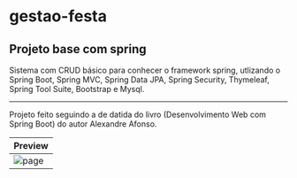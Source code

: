 # gestao-festa
Projeto base com spring
---
Sistema com CRUD básico para conhecer o framework spring, utlizando o Spring Boot, Spring MVC, Spring Data JPA, Spring Security, Thymeleaf, Spring Tool Suite, Bootstrap e Mysql.

---
Projeto feito seguindo a de datida do livro (Desenvolvimento Web com Spring Boot) do autor Alexandre Afonso.


| Preview |
| ------- |
|<img alt="page" title="#page" src=".github/listaConvidados.jpeg"/>|